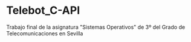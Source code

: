 # Telebot_C-API
Trabajo final de la asignatura "Sistemas Operativos" de 3º del Grado de Telecomunicaciones en Sevilla
